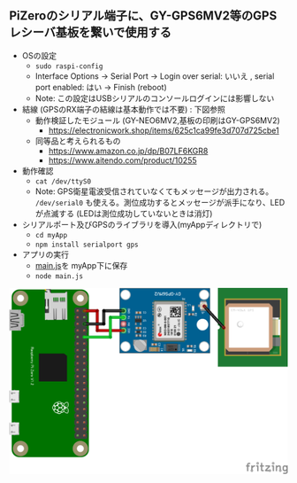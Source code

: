 ## PiZeroのシリアル端子に、GY-GPS6MV2等のGPSレシーバ基板を繋いで使用する

* OSの設定
  * ```sudo raspi-config```
  * Interface Options -> Serial Port -> Login over serial: いいえ , serial port enabled: はい -> Finish (reboot)
  * Note: この設定はUSBシリアルのコンソールログインには影響しない
* 結線 (GPSのRX端子の結線は基本動作では不要) : 下図参照
  * 動作検証したモジュール (GY-NEO6MV2,基板の印刷はGY-GPS6MV2)
    * https://electronicwork.shop/items/625c1ca99fe3d707d725cbe1
  * 同等品と考えられるもの
    * https://www.amazon.co.jp/dp/B07LF6KGR8
    * https://www.aitendo.com/product/10255
* 動作確認
  * ```cat /dev/ttyS0```
  * Note: GPS衛星電波受信されていなくてもメッセージが出力される。 ```/dev/serial0``` も使える。測位成功するとメッセージが派手になり、LEDが点滅する (LEDは測位成功していないときは消灯)
* シリアルポート及びGPSのライブラリを導入(myAppディレクトリで)
  * ```cd myApp```
  * ```npm install serialport gps```
* アプリの実行
  * [main.js](main.js)を myApp下に保存
  * ```node main.js```

![GY-NEO6MV2.png](GY-NEO6MV2.png)
